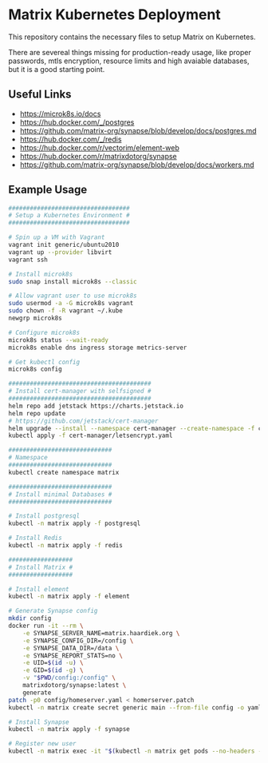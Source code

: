 # Matrix Kubernetes Deployment

This repository contains the necessary files to setup Matrix on Kubernetes.

There are severeal things missing for production-ready usage, like proper passwords, mtls encryption, resource limits and high avaiable databases, but it is a good starting point.

## Useful Links

* https://microk8s.io/docs
* https://hub.docker.com/_/postgres
* https://github.com/matrix-org/synapse/blob/develop/docs/postgres.md
* https://hub.docker.com/_/redis
* https://hub.docker.com/r/vectorim/element-web
* https://hub.docker.com/r/matrixdotorg/synapse
* https://github.com/matrix-org/synapse/blob/develop/docs/workers.md

## Example Usage

```bash
##################################
# Setup a Kubernetes Environment #
##################################

# Spin up a VM with Vagrant
vagrant init generic/ubuntu2010
vagrant up --provider libvirt
vagrant ssh

# Install microk8s
sudo snap install microk8s --classic

# Allow vagrant user to use microk8s
sudo usermod -a -G microk8s vagrant
sudo chown -f -R vagrant ~/.kube
newgrp microk8s

# Configure microk8s
microk8s status --wait-ready
microk8s enable dns ingress storage metrics-server

# Get kubectl config
microk8s config

########################################
# Install cert-manager with selfsigned #
########################################
helm repo add jetstack https://charts.jetstack.io
helm repo update
# https://github.com/jetstack/cert-manager
helm upgrade --install --namespace cert-manager --create-namespace -f cert-manager/cert-manager.yaml cert-manager jetstack/cert-manager
kubectl apply -f cert-manager/letsencrypt.yaml

#############################
# Namespace
#############################
kubectl create namespace matrix

#############################
# Install minimal Databases #
#############################

# Install postgresql
kubectl -n matrix apply -f postgresql

# Install Redis
kubectl -n matrix apply -f redis

##################
# Install Matrix #
##################

# Install element
kubectl -n matrix apply -f element

# Generate Synapse config
mkdir config
docker run -it --rm \
    -e SYNAPSE_SERVER_NAME=matrix.haardiek.org \
    -e SYNAPSE_CONFIG_DIR=/config \
    -e SYNAPSE_DATA_DIR=/data \
    -e SYNAPSE_REPORT_STATS=no \
    -e UID=$(id -u) \
    -e GID=$(id -g) \
    -v "$PWD/config:/config" \
    matrixdotorg/synapse:latest \
    generate
patch -p0 config/homeserver.yaml < homerserver.patch
kubectl -n matrix create secret generic main --from-file config -o yaml --dry-run=client >> synapse/generated-secrets.yaml

# Install Synapse
kubectl -n matrix apply -f synapse

# Register new user
kubectl -n matrix exec -it "$(kubectl -n matrix get pods --no-headers -o custom-columns=":metadata.name" -l app.kubernetes.io/instance=matrix,app.kubernetes.io/name=synapse-main)" -c synapse -- register_new_matrix_user -c /config/homeserver.yaml http://synapse-main:80
```
